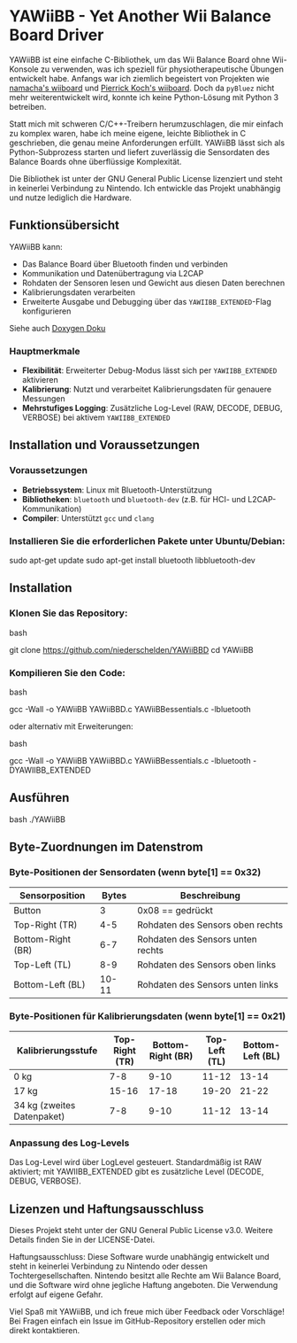 # YAWiiBB - Yet Another Wii Balance Board Driver

YAWiiBB ist eine einfache C-Bibliothek, um das Wii Balance Board ohne Wii-Konsole zu verwenden, was ich speziell für physiotherapeutische Übungen entwickelt habe. Anfangs war ich ziemlich begeistert von Projekten wie [namacha's wiiboard](https://github.com/namacha/wiiboard) und [Pierrick Koch's wiiboard](https://github.com/PierrickKoch/wiiboard). Doch da `pyBluez` nicht mehr weiterentwickelt wird, konnte ich keine Python-Lösung mit Python 3 betreiben.

Statt mich mit schweren C/C++-Treibern herumzuschlagen, die mir einfach zu komplex waren, habe ich meine eigene, leichte Bibliothek in C geschrieben, die genau meine Anforderungen erfüllt. YAWiiBB lässt sich als Python-Subprozess starten und liefert zuverlässig die Sensordaten des Balance Boards ohne überflüssige Komplexität.

Die Bibliothek ist unter der GNU General Public License lizenziert und steht in keinerlei Verbindung zu Nintendo. Ich entwickle das Projekt unabhängig und nutze lediglich die Hardware.

## Funktionsübersicht

YAWiiBB kann:
- Das Balance Board über Bluetooth finden und verbinden
- Kommunikation und Datenübertragung via L2CAP
- Rohdaten der Sensoren lesen und Gewicht aus diesen Daten berechnen
- Kalibrierungsdaten verarbeiten
- Erweiterte Ausgabe und Debugging über das `YAWIIBB_EXTENDED`-Flag konfigurieren

Siehe auch [Doxygen Doku](https://niederschelden.github.io/YAWiiBBD/files.html)

### Hauptmerkmale

- **Flexibilität**: Erweiterter Debug-Modus lässt sich per `YAWIIBB_EXTENDED` aktivieren
- **Kalibrierung**: Nutzt und verarbeitet Kalibrierungsdaten für genauere Messungen
- **Mehrstufiges Logging**: Zusätzliche Log-Level (RAW, DECODE, DEBUG, VERBOSE) bei aktivem `YAWIIBB_EXTENDED`

## Installation und Voraussetzungen

### Voraussetzungen

- **Betriebssystem**: Linux mit Bluetooth-Unterstützung
- **Bibliotheken**: `bluetooth` und `bluetooth-dev` (z.B. für HCI- und L2CAP-Kommunikation)
- **Compiler**: Unterstützt `gcc` und `clang`



### Installieren Sie die erforderlichen Pakete unter Ubuntu/Debian:


sudo apt-get update
sudo apt-get install bluetooth libbluetooth-dev

## Installation

### Klonen Sie das Repository:

bash

git clone https://github.com/niederschelden/YAWiiBBD
cd YAWiiBB

### Kompilieren Sie den Code:

bash

gcc -Wall -o YAWiiBB YAWiiBBD.c YAWiiBBessentials.c -lbluetooth

oder alternativ mit Erweiterungen:

bash

gcc -Wall -o YAWiiBB YAWiiBBD.c YAWiiBBessentials.c -lbluetooth -DYAWIIBB_EXTENDED

## Ausführen

bash
./YAWiiBB

## Byte-Zuordnungen im Datenstrom

### Byte-Positionen der Sensordaten (wenn byte[1] == 0x32)

| Sensorposition    | Bytes | Beschreibung                     |
|-------------------|-------|----------------------------------|
| Button            | 3     | 0x08 == gedrückt                 |
| Top-Right (TR)    | 4-5   | Rohdaten des Sensors oben rechts |
| Bottom-Right (BR) | 6-7   | Rohdaten des Sensors unten rechts|
| Top-Left (TL)     | 8-9   | Rohdaten des Sensors oben links  |
| Bottom-Left (BL)  | 10-11 | Rohdaten des Sensors unten links  |

### Byte-Positionen für Kalibrierungsdaten (wenn byte[1] == 0x21)

| Kalibrierungsstufe | Top-Right (TR) | Bottom-Right (BR) | Top-Left (TL) | Bottom-Left (BL) |
|--------------------|----------------|--------------------|---------------|-------------------|
| 0 kg               | 7-8            | 9-10              | 11-12         | 13-14            |
| 17 kg              | 15-16          | 17-18             | 19-20         | 21-22            |
| 34 kg (zweites Datenpaket)   | 7-8            | 9-10              | 11-12         | 13-14            |

### Anpassung des Log-Levels

Das Log-Level wird über LogLevel gesteuert. Standardmäßig ist RAW aktiviert; mit YAWIIBB_EXTENDED gibt es zusätzliche Level (DECODE, DEBUG, VERBOSE).

## Lizenzen und Haftungsausschluss

Dieses Projekt steht unter der GNU General Public License v3.0. Weitere Details finden Sie in der LICENSE-Datei.

Haftungsausschluss: Diese Software wurde unabhängig entwickelt und steht in keinerlei Verbindung zu Nintendo oder dessen Tochtergesellschaften. Nintendo besitzt alle Rechte am Wii Balance Board, und die Software wird ohne jegliche Haftung angeboten. Die Verwendung erfolgt auf eigene Gefahr.

Viel Spaß mit YAWiiBB, und ich freue mich über Feedback oder Vorschläge! Bei Fragen einfach ein Issue im GitHub-Repository erstellen oder mich direkt kontaktieren.
